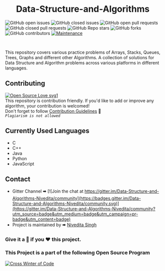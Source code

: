 <h1 align="center"> Data-Structure-and-Algorithms </h1>
             
![GitHub open issues](https://img.shields.io/github/issues-raw/Nivedita967/Data-Structure-and-Algorithms?color=%23f&logo=Github)
![GitHub closed issues](https://img.shields.io/github/issues-closed-raw/Nivedita967/Data-Structure-and-Algorithms?color=%2300&logo=Github)
![GitHub open pull requests](https://img.shields.io/github/issues-pr-raw/Nivedita967/Data-Structure-and-Algorithms?logo=Github)
![GitHub closed pull requests](https://img.shields.io/github/issues-pr-closed-raw/Nivedita967/Data-Structure-and-Algorithms?logo=Github)
![GitHub Repo stars](https://img.shields.io/github/stars/Nivedita967/Data-Structure-and-Algorithms?color=%233493eb&logo=Github)
![GitHub forks](https://img.shields.io/github/forks/Nivedita967/Data-Structure-and-Algorithms?color=%233493eb&label=Forks&logo=Github)
![GitHub contributors](https://img.shields.io/github/contributors/Nivedita967/Data-Structure-and-Algorithms?logo=Github)
[![Maintenance](https://img.shields.io/badge/Maintained%3F-yes-green.svg)](https://GitHub.com/Naereen/StrapDown.js/graphs/commit-activity)


<br>


This repository covers various practice problems of Arrays, Stacks, Queues, Trees, Graphs and different other Algorithms. A collection of solutions for Data Structure and Algorithm problems across various platforms in different languages.  
## Contributing  
[![Open Source Love svg1](https://badges.frapsoft.com/os/v1/open-source.svg?v=103)](https://github.com/ellerbrock/open-source-badges/)
<br>
This repository is contribution friendly. If you'd like to add or improve any algorithm, your contribution is welcomed!  
Don't forget to follow [Contribution Guidelines](.github/contributing.md) 🚀  
*`Plagiarism is not allowed`*

## Currently Used Languages  
* C
* C++
* Java
* Python
* JavaScript

## Contact  
* Gitter Channel 🠮 [![Join the chat at https://gitter.im/Data-Structure-and-Algorithms-Nivedita/community](https://badges.gitter.im/Data-Structure-and-Algorithms-Nivedita/community.svg)](https://gitter.im/Data-Structure-and-Algorithms-Nivedita/community?utm_source=badge&utm_medium=badge&utm_campaign=pr-badge&utm_content=badge)  
* Project is maintained by 🠮 [Nivedita Singh](https://github.com/Nivedita967)  
### Give it a 🌟 if you ❤ this project.

### This Project is a part of the following Open Source Program

[<img src ="https://github.com/Ayush7614/Data-Structure-and-Algorithms/blob/main/cwoc.png" alt ="Cross Winter of Code"></img>](https://crosswoc.ieeedtu.in/)
